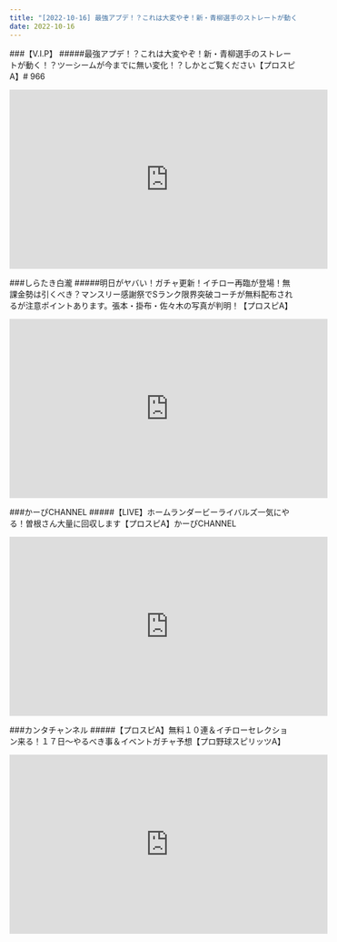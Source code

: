 ```yaml
---
title: "[2022-10-16] 最強アプデ！？これは大変やぞ！新・青柳選手のストレートが動く！？ツーシームが今までに無い変化！？しかとご覧ください【プロスピA】# 966 他"
date: 2022-10-16
---
```

###【V.I.P】
#####最強アプデ！？これは大変やぞ！新・青柳選手のストレートが動く！？ツーシームが今までに無い変化！？しかとご覧ください【プロスピA】# 966
<iframe width="560" height="315" src="https://www.youtube.com/embed/1H-H-wlJ1DA" frameborder="0" allow="accelerometer; autoplay; clipboard-write; encrypted-media; gyroscope; picture-in-picture" allowfullscreen></iframe>

###しらたき白瀧
#####明日がヤバい！ガチャ更新！イチロー再臨が登場！無課金勢は引くべき？マンスリー感謝祭でSランク限界突破コーチが無料配布されるが注意ポイントあります。張本・掛布・佐々木の写真が判明！【プロスピA】
<iframe width="560" height="315" src="https://www.youtube.com/embed/2mqWmnFgn-E" frameborder="0" allow="accelerometer; autoplay; clipboard-write; encrypted-media; gyroscope; picture-in-picture" allowfullscreen></iframe>

###かーぴCHANNEL
#####【LIVE】ホームランダービーライバルズ一気にやる！曽根さん大量に回収します【プロスピA】かーぴCHANNEL
<iframe width="560" height="315" src="https://www.youtube.com/embed/lvxNfCmWpos" frameborder="0" allow="accelerometer; autoplay; clipboard-write; encrypted-media; gyroscope; picture-in-picture" allowfullscreen></iframe>

###カンタチャンネル
#####【プロスピA】無料１０連＆イチローセレクション来る！１７日～やるべき事＆イベントガチャ予想【プロ野球スピリッツA】
<iframe width="560" height="315" src="https://www.youtube.com/embed/dffp1CLJvfo" frameborder="0" allow="accelerometer; autoplay; clipboard-write; encrypted-media; gyroscope; picture-in-picture" allowfullscreen></iframe>

